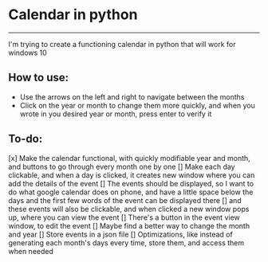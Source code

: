 # Calendar in python

---

I'm trying to create a functioning calendar in python that will work for windows 10

## How to use:

- Use the arrows on the left and right to navigate between the months
- Click on the year or month to change them more quickly, and when you wrote in you desired year or month, press enter to verify it

## To-do:

[x] Make the calendar functional, with quickly modifiable year and month, and buttons to go through every month one by one
[] Make each day clickable, and when a day is clicked, it creates new window where you can add the details of the event
[] The events should be displayed, so I want to do what google calendar does on phone, and have a little space below the days and the first few words of the event can be displayed there
[] and these events will also be clickable, and when clicked a new window pops up, where you can view the event
[] There's a button in the event view window, to edit the event
[] Maybe find a better way to change the month and year
[] Store events in a json file
[] Optimizations, like instead of generating each month's days every time, store them, and access them when needed
